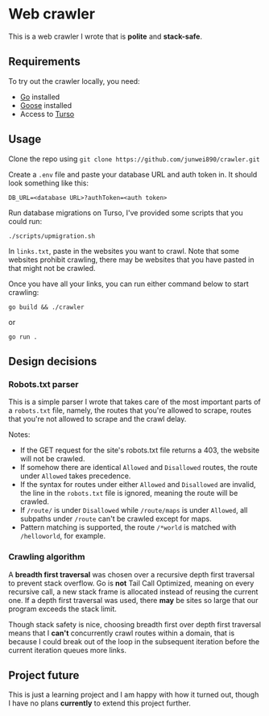 # Web crawler
This is a web crawler I wrote that is **polite** and **stack-safe**.

## Requirements
To try out the crawler locally, you need:
- [Go](https://go.dev/doc/install) installed
- [Goose](https://github.com/pressly/goose) installed
- Access to [Turso](https://docs.turso.tech/quickstart)

## Usage
Clone the repo using `git clone https://github.com/junwei890/crawler.git`

Create a `.env` file and paste your database URL and auth token in. It should look something like this:
```
DB_URL=<database URL>?authToken=<auth token>
```

Run database migrations on Turso, I've provided some scripts that you could run:
```
./scripts/upmigration.sh
```

In `links.txt`, paste in the websites you want to crawl. Note that some websites prohibit crawling, there may be websites that you have pasted in that might not be crawled.

Once you have all your links, you can run either command below to start crawling:
```
go build && ./crawler
```
or
```
go run .
```

## Design decisions
### Robots.txt parser
This is a simple parser I wrote that takes care of the most important parts of a `robots.txt` file, namely, the routes that you're allowed to scrape, routes that you're not allowed to scrape and the crawl delay.

Notes:
- If the GET request for the site's robots.txt file returns a 403, the website will not be crawled.
- If somehow there are identical `Allowed` and `Disallowed` routes, the route under `Allowed` takes precedence.
- If the syntax for routes under either `Allowed` and `Disallowed` are invalid, the line in the `robots.txt` file is ignored, meaning the route will be crawled.
- If `/route/` is under `Disallowed` while `/route/maps` is under `Allowed`, all subpaths under `/route` can't be crawled except for maps.
- Pattern matching is supported, the route `/*world` is matched with `/helloworld`, for example.

### Crawling algorithm
A **breadth first traversal** was chosen over a recursive depth first traversal to prevent stack overflow. Go is **not** Tail Call Optimized, meaning on every recursive call, a new stack frame is allocated instead of reusing the current one. If a depth first traversal was used, there **may** be sites so large that our program exceeds the stack limit.

Though stack safety is nice, choosing breadth first over depth first traversal means that I **can't** concurrently crawl routes within a domain, that is because I could break out of the loop in the subsequent iteration before the current iteration queues more links.

## Project future
This is just a learning project and I am happy with how it turned out, though I have no plans **currently** to extend this project further.
